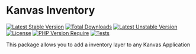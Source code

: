 # Kanvas Inventory

[![Latest Stable Version](http://poser.pugx.org/kanvas/inventory/v)](https://packagist.org/packages/kanvas/inventory) [![Total Downloads](http://poser.pugx.org/kanvas/inventory/downloads)](https://packagist.org/packages/kanvas/inventory) [![Latest Unstable Version](http://poser.pugx.org/kanvas/inventory/v/unstable)](https://packagist.org/packages/kanvas/inventory) [![License](http://poser.pugx.org/kanvas/inventory/license)](https://packagist.org/packages/kanvas/inventory) [![PHP Version Require](http://poser.pugx.org/kanvas/inventory/require/php)](https://packagist.org/packages/kanvas/inventory)
[![Tests](https://github.com/bakaphp/moderation/workflows/Tests/badge.svg?branch=0.1)](https://github.com/bakaphp/moderation/actions?query=Tests)

This package allows you to add a inventory layer to any Kanvas Application
